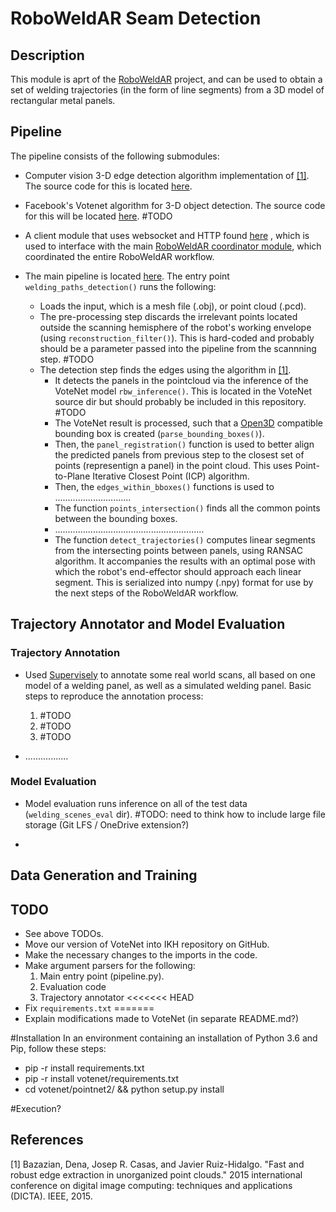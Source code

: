 # RoboWeldAR Seam Detection

## Description

This module is aprt of the [RoboWeldAR]() project, and can be used to obtain a set of welding trajectories (in the form of line segments) from a 3D model of rectangular metal panels.

## Pipeline

The pipeline consists of the following submodules:

- Computer vision 3-D edge detection algorithm implementation of [[1]](#1). The source code for this is located [here](./seam-detection/algorithms.py).

- Facebook's Votenet algorithm for 3-D object detection. The source code for this will be located [here](./votenet). #TODO

- A client module that uses websocket and HTTP found [here](./networking/client.py) , which is used to interface with the main [RoboWeldAR coordinator module](https://github.com/ikh-innovation/roboweldar-networking), which coordinated the entire RoboWeldAR workflow.

- The main pipeline is located [here](./seam-detection/pipeline.py). The entry point `welding_paths_detection()` runs the following:
    - Loads the input, which is a mesh file (.obj), or point cloud (.pcd).
    - The pre-processing step discards the irrelevant points located outside the scanning hemisphere of the robot's working envelope (using `reconstruction_filter()`). This is hard-coded and probably should be a parameter passed into the pipeline from the scannning step. #TODO
    - The detection step finds the edges using the algorithm in  [[1]](#1). 
        - It detects the panels in the pointcloud via the inference of the VoteNet model `rbw_inference()`. This is located in the VoteNet source dir but should probably be included in this repository. #TODO
        - The VoteNet result is processed, such that a [Open3D](http://www.open3d.org) compatible bounding box is created (`parse_bounding_boxes()`).
        - Then, the `panel_registration()` function is used to better align the predicted panels from previous step to the closest set of points (representign a panel) in the point cloud. This uses Point-to-Plane Iterative Closest Point (ICP) algorithm.
        - Then, the `edges_within_bboxes()` functions is used to ..............................
        - The function `points_intersection()` finds all the common points between the bounding boxes. 
        - ...........................................................
        - The function `detect_trajectories()` computes linear segments from the intersecting points between panels, using RANSAC algorithm. It accompanies the results with an optimal pose with which the robot's end-effector should approach each linear segment. This is serialized into numpy (.npy) format for use by the next steps of the RoboWeldAR workflow.

## Trajectory Annotator and Model Evaluation

### Trajectory Annotation

- Used [Supervisely](http://www.supervise.ly) to annotate some real world scans, all based on one model of a welding panel, as well as a simulated welding panel. Basic steps to reproduce the annotation process:
    1. #TODO
    2. #TODO
    3. #TODO

- .................

### Model Evaluation

- Model evaluation runs inference on all of the test data (`welding_scenes_eval` dir). #TODO: need to think how to include large file storage (Git LFS / OneDrive extension?)

- 


## Data Generation and Training






## TODO

- See above TODOs.
- Move our version of VoteNet into IKH repository on GitHub. 
- Make the necessary changes to the imports in the code.
- Make argument parsers for the following:
    1. Main entry point (pipeline.py).
    2. Evaluation code
    3. Trajectory annotator
<<<<<<< HEAD
- Fix `requirements.txt`
=======
- Explain modifications made to VoteNet (in separate README.md?)


        




#Installation
In an environment containing an installation of Python 3.6 and Pip, follow these steps:
- pip -r install requirements.txt
- pip -r install votenet/requirements.txt
- cd votenet/pointnet2/ && python setup.py install

#Execution?





## References
<a id="1">[1]</a> 
Bazazian, Dena, Josep R. Casas, and Javier Ruiz-Hidalgo. "Fast and robust edge extraction in unorganized point clouds." 2015 international conference on digital image computing: techniques and applications (DICTA). IEEE, 2015.
